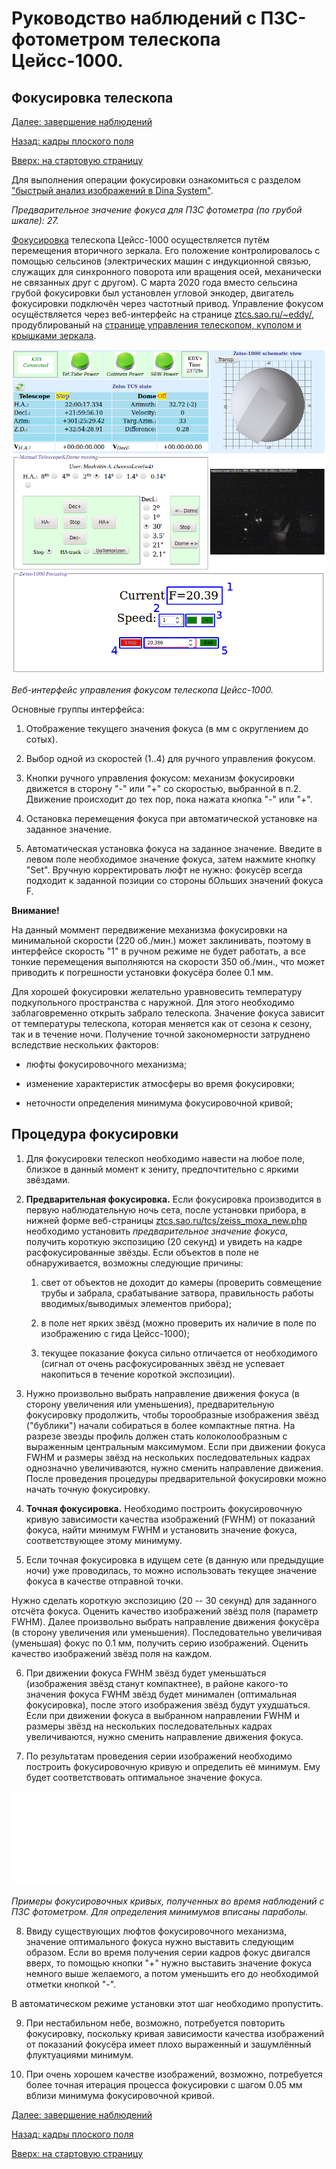 # Руководство наблюдений с ПЗС-фотометром телескопа Цейсс-1000.

## Фокусировка телескопа

[Далее: завершение наблюдений](Final.md)

[Назад: кадры плоского поля](Flats.md)

[Вверх: на стартовую страницу](index.md)


Для выполнения операции фокусировки ознакомиться с разделом ["быстрый анализ изображений в Dina System"](SlewExp.md).

*Предварительное значение фокуса для ПЗС фотометра (по грубой шкале): 27.*

[Фокусировка][Foc_Drabek] телескопа Цейсс-1000 осуществляется путём перемещения вторичного зеркала. 
Его положение контролировалось с помощью сельсинов (электрических машин с индукционной связью, 
служащих для синхронного поворота или вращения осей, механически не связанных друг с другом).
С марта 2020 года вместо сельсина грубой фокусировки был установлен угловой энкодер, двигатель фокусировки 
подключён через частотный привод. Управление фокусом осущёствляется через веб-интерфейс на странице
[ztcs.sao.ru/~eddy/](https://ztcs.sao.ru/~eddy/), продублированый на 
[странице управления телескопом, куполом и крышками зеркала](https://ztcs.sao.ru/tcs/zeiss_moxa_new.php).

![Веб-интерфейс управления фокусом телескопа Цейсс-1000](pic/NewFocFoc.png)

*Веб-интерфейс управления фокусом телескопа Цейсс-1000.*

Основные группы интерфейса:

1. Отображение текущего значения фокуса (в мм с округлением до сотых).

2. Выбор одной из скоростей (1..4) для ручного управления фокусом.

3. Кнопки ручного управления фокусом: механизм фокусировки движется в сторону "-" или "+"
со скоростью, выбранной в п.2. Движение происходит до тех пор, пока нажата кнопка "-" или "+".

4. Остановка перемещения фокуса при автоматической установке на заданное значение.

5. Автоматическая установка фокуса на заданное значение. Введите в левом поле необходимое значение фокуса,
затем нажмите кнопку "Set". 
Вручную корректировать люфт не нужно: фокусёр всегда подходит к заданной позиции со стороны бОльших значений фокуса F.


**Внимание!** 

На данный моммент передвижение механизма фокусировки на минимальной скорости (220 об./мин.) может заклинивать, 
поэтому в интерфейсе скорость "1" в ручном режиме не будет работать, а все тонкие перемещения выполняются
на скорости 350 об./мин., что может приводить к погрешности установки фокусёра более 0.1 мм.

Для хорошей фокусировки желательно уравновесить температуру подкупольного пространства с наружной. 
Для этого необходимо заблаговременно открыть забрало телескопа.
Значение фокуса зависит от температуры телескопа, которая меняется как от сезона к сезону, так и в течение ночи. 
Получение точной закономерности затруднено вследствие нескольких факторов:

- люфты фокусировочного механизма; 

- изменение характеристик атмосферы во время фокусировки;

- неточности определения минимума фокусировочной кривой;


## Процедура фокусировки

1. Для фокусировки телескоп необходимо навести на любое поле, близкое в данный момент к зениту, 
предпочтительно с яркими звёздами.

2. **Предварительная фокусировка.**
Если фокусировка производится в первую наблюдательную ночь сета, после установки прибора, 
в нижней форме веб-страницы [ztcs.sao.ru/tcs/zeiss_moxa_new.php](https://ztcs.sao.ru/tcs/zeiss_moxa_new.php)
необходимо установить *предварительное значение фокуса*, получить короткую экспозицию (20 секунд) 
и увидеть на кадре расфокусированные звёзды. 
Если объектов в поле не обнаруживается, возможны следующие причины: 

     1. свет от объектов не доходит до камеры (проверить совмещение трубы и забрала, срабатывание затвора, 
     правильность работы вводимых/выводимых элементов прибора);
     
     2. в поле нет ярких звёзд (можно проверить их наличие в поле по изображению с гида Цейсс-1000);
     
     3. текущее показание фокуса сильно отличается от необходимого (сигнал от очень расфокусированных 
     звёзд не успевает накопиться в течение короткой экспозиции).

3.  Нужно произвольно выбрать направление движения фокуса (в сторону увеличения или уменьшения), 
предварительную фокусировку продолжить, чтобы торообразные изображения звёзд  ("бублики")
начали собираться в более компактные пятна. На разрезе звезды профиль должен стать колоколообразным 
с выраженным центральным максимумом. 
Если при движении фокуса FWHM и размеры звёзд на нескольких последовательных кадрах однозначно увеличиваются, 
нужно сменить направление движения. После проведения процедуры предварительной фокусировки можно начать точную фокусировку. 
 
4.  **Точная фокусировка.** Необходимо построить фокусировочную кривую зависимости качества изображений (FWHM) 
от показаний фокуса, найти минимум FWHM и установить значение фокуса, соответствующее этому минимуму.

5. Если точная фокусировка в идущем сете (в данную или предыдущие ночи) уже проводилась, 
то можно использовать текущее значение фокуса в качестве отправной точки.
 
Нужно сделать короткую экспозицию (20 -- 30 секунд) для заданного отсчёта фокуса. 
 Оценить качество изображений звёзд поля (параметр FWHM). 
 Далее произвольно выбрать направление движения фокусёра (в сторону увеличения или уменьшения).
Последовательно увеличивая (уменьшая) фокус по 0.1 мм, получить серию изображений.
 Оценить качество изображений звёзд поля на каждом. 
 
6. При движении фокуса FWHM звёзд будет уменьшаться (изображения звёзд станут компактнее), 
 в районе какого-то значения фокуса FWHM звёзд будет минимален (оптимальная фокусировка), 
 после этого изображения звёзд будут ухудшаться.
 Если при движении фокуса в выбранном направлении FWHM и размеры звёзд на нескольких последовательных кадрах увеличиваются,
нужно сменить направление движения фокуса.

7. По результатам проведения серии изображений необходимо построить фокусировочную кривую и определить её минимум. 
Ему будет соответствовать оптимальное значение фокуса. 

![Примеры фокусировочных кривых, полученных во время наблюдений с ПЗС фотометром](pic/best_foc.pdf)

*Примеры фокусировочных кривых, полученных во время наблюдений с ПЗС фотометром.*
*Для определения минимумов вписаны параболы.*

8. Ввиду существующих люфтов фокусировочного механизма, значение оптимального фокуса нужно выставить следующим образом.
 Если во время получения серии кадров фокус двигался вверх, то помощью кнопки "+" нужно выставить значение фокуса 
 немного выше желаемого, а потом уменьшить его до необходимой отметки кнопкой "-". 

В автоматическом режиме установки этот шаг необходимо пропустить.

9. При нестабильном небе, возможно, потребуется повторить фокусировку, поскольку кривая зависимости качества изображений 
от показаний фокусёра имеет плохо выраженный и зашумлённый флуктуациями минимум. 

10. При очень хорошем качестве изображений, возможно, потребуется более точная итерация процесса фокусировки 
с шагом 0.05 мм вблизи минимума фокусировочной кривой.
 

[Далее: завершение наблюдений](Final.md)

[Назад: кадры плоского поля](Flats.md)

[Вверх: на стартовую страницу](index.md)


[Foc_Drabek]: https://github.com/mosksao/z1000_CCDphot/tree/main/add/334_Drabek_z1000_Focus.pdf "Драбек С. В., Комаров В. В., Исследование фокусировки телескопа Цейсс-1000, Отчёт САО № 334, 2016"

